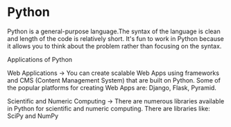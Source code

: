 # Python
Python is a general-purpose language.The syntax of the language is clean and length of the code is relatively short. It's fun to work in Python because it allows you to think about the problem rather than focusing on the syntax.

Applications of Python

Web Applications -> You can create scalable Web Apps using frameworks and CMS (Content Management System) that are built on Python. Some of the popular platforms for creating Web Apps are: Django, Flask, Pyramid.

Scientific and Numeric Computing -> There are numerous libraries available in Python for scientific and numeric computing. There are libraries like: SciPy and NumPy
